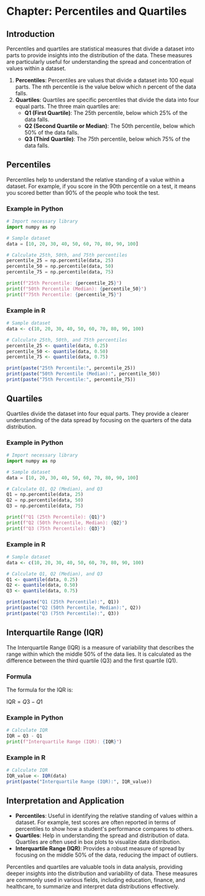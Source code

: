 # Chapter: Percentiles and Quartiles

## Introduction

Percentiles and quartiles are statistical measures that divide a dataset into parts to provide insights into the distribution of the data. These measures are particularly useful for understanding the spread and concentration of values within a dataset.

1. **Percentiles**: Percentiles are values that divide a dataset into 100 equal parts. The nth percentile is the value below which n percent of the data falls.
2. **Quartiles**: Quartiles are specific percentiles that divide the data into four equal parts. The three main quartiles are:
   - **Q1 (First Quartile)**: The 25th percentile, below which 25% of the data falls.
   - **Q2 (Second Quartile or Median)**: The 50th percentile, below which 50% of the data falls.
   - **Q3 (Third Quartile)**: The 75th percentile, below which 75% of the data falls.

## Percentiles

Percentiles help to understand the relative standing of a value within a dataset. For example, if you score in the 90th percentile on a test, it means you scored better than 90% of the people who took the test.

### Example in Python

```python
# Import necessary library
import numpy as np

# Sample dataset
data = [10, 20, 30, 40, 50, 60, 70, 80, 90, 100]

# Calculate 25th, 50th, and 75th percentiles
percentile_25 = np.percentile(data, 25)
percentile_50 = np.percentile(data, 50)
percentile_75 = np.percentile(data, 75)

print(f"25th Percentile: {percentile_25}")
print(f"50th Percentile (Median): {percentile_50}")
print(f"75th Percentile: {percentile_75}")
```

### Example in R

```r
# Sample dataset
data <- c(10, 20, 30, 40, 50, 60, 70, 80, 90, 100)

# Calculate 25th, 50th, and 75th percentiles
percentile_25 <- quantile(data, 0.25)
percentile_50 <- quantile(data, 0.50)
percentile_75 <- quantile(data, 0.75)

print(paste("25th Percentile:", percentile_25))
print(paste("50th Percentile (Median):", percentile_50))
print(paste("75th Percentile:", percentile_75))
```

## Quartiles

Quartiles divide the dataset into four equal parts. They provide a clearer understanding of the data spread by focusing on the quarters of the data distribution.

### Example in Python

```python
# Import necessary library
import numpy as np

# Sample dataset
data = [10, 20, 30, 40, 50, 60, 70, 80, 90, 100]

# Calculate Q1, Q2 (Median), and Q3
Q1 = np.percentile(data, 25)
Q2 = np.percentile(data, 50)
Q3 = np.percentile(data, 75)

print(f"Q1 (25th Percentile): {Q1}")
print(f"Q2 (50th Percentile, Median): {Q2}")
print(f"Q3 (75th Percentile): {Q3}")
```

### Example in R

```r
# Sample dataset
data <- c(10, 20, 30, 40, 50, 60, 70, 80, 90, 100)

# Calculate Q1, Q2 (Median), and Q3
Q1 <- quantile(data, 0.25)
Q2 <- quantile(data, 0.50)
Q3 <- quantile(data, 0.75)

print(paste("Q1 (25th Percentile):", Q1))
print(paste("Q2 (50th Percentile, Median):", Q2))
print(paste("Q3 (75th Percentile):", Q3))
```

## Interquartile Range (IQR)

The Interquartile Range (IQR) is a measure of variability that describes the range within which the middle 50% of the data lies. It is calculated as the difference between the third quartile (Q3) and the first quartile (Q1).

### Formula

The formula for the IQR is:

$\text{IQR} = Q3 - Q1$

### Example in Python

```python
# Calculate IQR
IQR = Q3 - Q1
print(f"Interquartile Range (IQR): {IQR}")
```

### Example in R

```r
# Calculate IQR
IQR_value <- IQR(data)
print(paste("Interquartile Range (IQR):", IQR_value))
```

## Interpretation and Application

- **Percentiles**: Useful in identifying the relative standing of values within a dataset. For example, test scores are often reported in terms of percentiles to show how a student's performance compares to others.
- **Quartiles**: Help in understanding the spread and distribution of data. Quartiles are often used in box plots to visualize data distribution.
- **Interquartile Range (IQR)**: Provides a robust measure of spread by focusing on the middle 50% of the data, reducing the impact of outliers.

Percentiles and quartiles are valuable tools in data analysis, providing deeper insights into the distribution and variability of data. These measures are commonly used in various fields, including education, finance, and healthcare, to summarize and interpret data distributions effectively.
